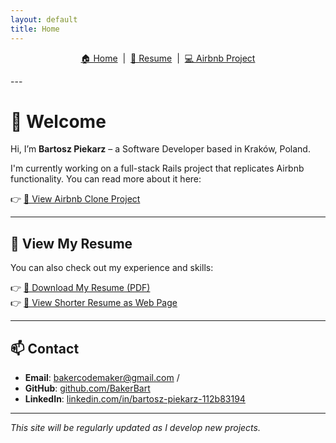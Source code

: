 ```yaml
---
layout: default
title: Home
---
```

<p align="center">
  <a href="./index.html">🏠 Home</a> &nbsp;|&nbsp;
  <a href="./cv.html">📄 Resume</a> &nbsp;|&nbsp;
  <a href="./airbnb-clone.html">💻 Airbnb Project</a>
</p>
---

# 👋 Welcome

Hi, I’m **Bartosz Piekarz** – a Software Developer based in Kraków, Poland.

I'm currently working on a full-stack Rails project that replicates Airbnb functionality. You can read more about it here:

👉 [🚀 View Airbnb Clone Project](./airbnb-clone.html)

---

## 📄 View My Resume

You can also check out my experience and skills:

👉 [📄 Download My Resume (PDF)](./assets/Resume-Bartosz-Piekarz.pdf)  
👉 [🔗 View Shorter Resume as Web Page](./cv.html)

---

## 📫 Contact

- **Email**: bakercodemaker@gmail.com /
- **GitHub**: [github.com/BakerBart](https://github.com/BakerBart)  
- **LinkedIn**: [linkedin.com/in/bartosz-piekarz-112b83194](https://linkedin.com/in/bartosz-piekarz-112b83194)

---

_This site will be regularly updated as I develop new projects._
